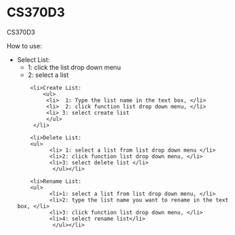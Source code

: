 # CS370D3
CS370D3

How to use: 
     <ul> 
        <li>Select List: 
          <ul>
            <li> 1: click the list drop down menu </li>
            <li>  2: select a list </li>  </ul></li>
           
        
          
        <li>Create List: 
            <ul> 
             <li>  1: Type the list name in the text box, </li>
             <li>  2: click function list drop down menu, </li>
             <li> 3: select create list 
             </ul>
         </li>
            
        <li>Delete List: 
        <ul>
              <li> 1: select a list from list drop down menu </li>
              <li>2: click function list drop down menu, </li>
              <li>3: select delete list </li>
               </ul></li>
             
        <li>Rename List:  
        <ul>
              <li>1: select a list from list drop down menu, </li>
              <li>2: type the list name you want to rename in the text box, </li>
              <li>3: click function list drop down menu, </li>
              <li>4: select rename list</li>
               </ul></li>
             
  </ul>
